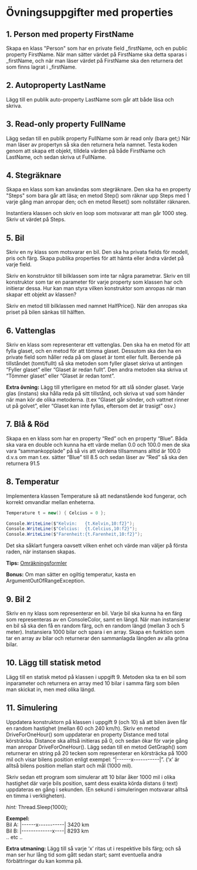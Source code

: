# Övningsuppgifter med properties

## 1. Person med property FirstName
Skapa en klass "Person" som har en private field _firstName, och en public property FirstName. När man sätter värdet på FirstName ska detta sparas i _firstName, och när man läser värdet på FirstName ska den returnera det som finns lagrat i _firstName.

## 2. Autoproperty LastName
Lägg till en publik auto-property LastName som går att både läsa och skriva.

## 3. Read-only property FullName
Lägg sedan till en publik property FullName som är read only (bara get;) När man läser av propertyn så ska den returnera hela namnet. Testa koden genom att skapa ett objekt, tilldela värden på både FirstName och LastName, och sedan skriva ut FullName.

## 4. Stegräknare
Skapa en klass som kan användas som stegräknare. Den ska ha en property "Steps" som bara går att läsa; en metod Step() som räknar upp Steps med 1 varje gång man anropar den; och en metod Reset() som nollställer räknaren.

Instantiera klassen och skriv en loop som motsvarar att man går 1000 steg. Skriv ut värdet på Steps.

## 5. Bil
Skriv en ny klass som motsvarar en bil. Den ska ha privata fields för modell, pris och färg. Skapa publika properties för att hämta eller ändra värdet på varje field.

Skriv en konstruktor till bilklassen som inte tar några parametrar. Skriv en till konstruktor som tar en parameter för varje property som klassen har och initierar dessa. Hur kan man styra vilken konstruktor som anropas när man skapar ett objekt av klassen?

Skriv en metod till bilklassen med namnet HalfPrice(). När den anropas ska priset på bilen sänkas till hälften.

## 6. Vattenglas
Skriv en klass som representerar ett vattenglas. Den ska ha en metod för att fylla glaset, och en metod för att tömma glaset. Dessutom ska den ha en private field som håller reda på om glaset är tomt eller fullt. Beroende på tillståndet (tomt/fullt) så ska metoden som fyller glaset skriva ut antingen “Fyller glaset” eller “Glaset är redan fullt”. Den andra metoden ska skriva ut “Tömmer glaset” eller “Glaset är redan tomt”.

**Extra övning:** Lägg till ytterligare en metod för att slå sönder glaset. Varje glas (instans) ska hålla reda på sitt tillstånd, och skriva ut vad som händer när man kör de olika metoderna. (t.ex “Glaset går sönder, och vattnet rinner ut på golvet”, eller “Glaset kan inte fyllas, eftersom det är trasigt” osv.)

## 7. Blå & Röd 
Skapa en en klass som har en property “Red” och en property “Blue”. Båda ska vara en double och kunna ha ett värde mellan 0.0 och 100.0  men de ska vara “sammankopplade” på så vis att värdena tillsammans alltid är 100.0 d.v.s om man t.ex. sätter “Blue” till 8.5 och sedan läser av “Red” så ska den returnera 91.5

## 8. Temperatur
Implementera klassen Temperature så att nedanstående kod fungerar, och korrekt omvandlar mellan enheterna.
```cs
Temperature t = new() { Celcius = 0 };

Console.WriteLine($"Kelvin:   {t.Kelvin,10:f2}");
Console.WriteLine($"Celcius:  {t.Celcius,10:f2}");
Console.WriteLine($"Farenheit:{t.Farenheit,10:f2}");
```
Det ska såklart fungera oavsett vilken enhet och värde man väljer på första raden, när instansen skapas.

**Tips:** [Omräkningsformler](https://www.cuemath.com/temperature-conversion-formulas/)

**Bonus:** Om man sätter en ogiltig temperatur, kasta en ArgumentOutOfRangeException.

## 9. Bil 2
Skriv en ny klass som representerar en bil. Varje bil ska kunna ha en färg som representeras av en ConsoleColor, samt en längd. När man instansierar en bil så ska den få en random färg, och en random längd (mellan 3 och 5 meter). Instansiera 1000 bilar och spara i en array. Skapa en funktion som tar en array av bilar och returnerar den sammanlagda längden av alla gröna bilar.

## 10. Lägg till statisk metod
Lägg till en statisk metod på klassen i uppgift 9. Metoden ska ta en bil som inparameter och returnera en array med 10 bilar i samma färg som bilen man skickat in, men med olika längd.

## 11. Simulering
Uppdatera konstruktorn på klassen i uppgift 9 (och 10) så att bilen även får en random hastighet (mellan 60 och 240 km/h). Skriv en metod DriveForOneHour() som uppdaterar en property Distance med total körsträcka. Distance ska alltså initieras på 0, och sedan ökar för varje gång man anropar DriveForOneHour(). Lägg sedan till en metod GetGraph() som returnerar en string på 20 tecken som representerar en körsträcka på 1000 mil och visar bilens position enligt exempel: “|------x-----------|”. 
(‘x’ är alltså bilens position mellan start och mål (1000 mil).

Skriv sedan ett program som simulerar att 10 bilar åker 1000 mil i olika hastighet där varje bils position, samt dess exakta körda distans (i text) uppdateras en gång i sekunden. (En sekund i simuleringen motsvarar alltså en timma i verkligheten).

*hint:* Thread.Sleep(1000);

**Exempel:**   
Bil A: |------x-----------|   3420 km  
Bil B: |-------------x----|   8293 km  
	.. etc ..

**Extra utmaning:** Lägg till så varje ‘x’ ritas ut i respektive bils färg; och så man ser hur lång tid som gått sedan start; samt eventuella andra förbättringar du kan komma på.
